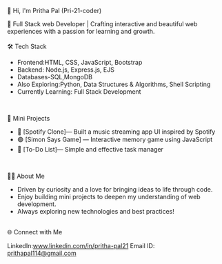 
👋 Hi, I'm Pritha Pal (Pri-21-coder)

🌟 Full Stack web Developer | 
Crafting interactive and beautiful web experiences with a passion for learning and growth.
<br>
<br>
🛠️ Tech Stack

- Frontend:HTML, CSS, JavaScript, Bootstrap
- Backend: Node.js, Express.js, EJS
- Databases-SQL,MongoDB
- Also Exploring:Python, Data Structures & Algorithms, Shell Scripting
- Currently Learning: Full Stack Development
<br>

 🚀 Mini Projects

- 🎵 [Spotify Clone]— Built a music streaming app UI inspired by Spotify
- 🟢 [Simon Says Game] — Interactive memory game using JavaScript
- 📝 [To-Do List]— Simple and effective task manager

<br>

 🧑‍💻 About Me

- Driven by curiosity and a love for bringing ideas to life through code.
- Enjoy building mini projects to deepen my understanding of web development.
- Always exploring new technologies and best practices!

<br>
 🌐 Connect with Me

LinkedIn:www.linkedin.com/in/pritha-pal21
Email ID: prithapal114@gmail.com
